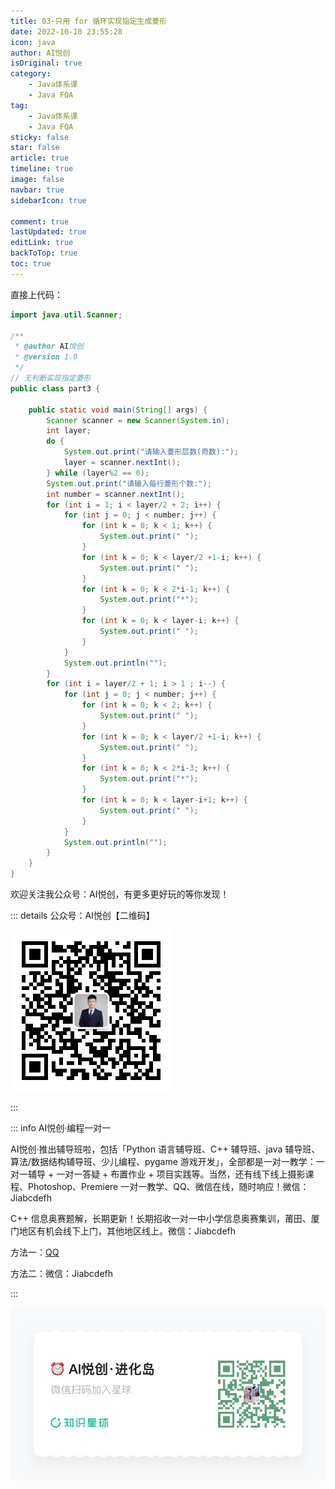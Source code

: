 ```yaml
---
title: 03-只用 for 循环实现指定生成菱形
date: 2022-10-10 23:55:28
icon: java
author: AI悦创
isOriginal: true
category: 
    - Java体系课
    - Java FQA
tag:
    - Java体系课
    - Java FQA
sticky: false
star: false
article: true
timeline: true
image: false
navbar: true
sidebarIcon: true

comment: true
lastUpdated: true
editLink: true
backToTop: true
toc: true
---
```


直接上代码：

```java
import java.util.Scanner;

/**
 * @author AI悦创
 * @version 1.0
 */
// 无判断实现指定菱形
public class part3 {

    public static void main(String[] args) {
        Scanner scanner = new Scanner(System.in);
        int layer;
        do {
            System.out.print("请输入菱形层数(奇数):");
            layer = scanner.nextInt();
        } while (layer%2 == 0);
        System.out.print("请输入每行菱形个数:");
        int number = scanner.nextInt();
        for (int i = 1; i < layer/2 + 2; i++) {
            for (int j = 0; j < number; j++) {
                for (int k = 0; k < 1; k++) {
                    System.out.print(" ");
                }
                for (int k = 0; k < layer/2 +1-i; k++) {
                    System.out.print(" ");
                }
                for (int k = 0; k < 2*i-1; k++) {
                    System.out.print("*");
                }
                for (int k = 0; k < layer-i; k++) {
                    System.out.print(" ");
                }
            }
            System.out.println("");
        }
        for (int i = layer/2 + 1; i > 1 ; i--) {
            for (int j = 0; j < number; j++) {
                for (int k = 0; k < 2; k++) {
                    System.out.print(" ");
                }
                for (int k = 0; k < layer/2 +1-i; k++) {
                    System.out.print(" ");
                }
                for (int k = 0; k < 2*i-3; k++) {
                    System.out.print("*");
                }
                for (int k = 0; k < layer-i+1; k++) {
                    System.out.print(" ");
                }
            }
            System.out.println("");
        }
    }
}
```



欢迎关注我公众号：AI悦创，有更多更好玩的等你发现！

::: details 公众号：AI悦创【二维码】

![](/gzh.jpg)

:::

::: info AI悦创·编程一对一

AI悦创·推出辅导班啦，包括「Python 语言辅导班、C++ 辅导班、java 辅导班、算法/数据结构辅导班、少儿编程、pygame 游戏开发」，全部都是一对一教学：一对一辅导 + 一对一答疑 + 布置作业 + 项目实践等。当然，还有线下线上摄影课程、Photoshop、Premiere 一对一教学、QQ、微信在线，随时响应！微信：Jiabcdefh

C++ 信息奥赛题解，长期更新！长期招收一对一中小学信息奥赛集训，莆田、厦门地区有机会线下上门，其他地区线上。微信：Jiabcdefh

方法一：[QQ](http://wpa.qq.com/msgrd?v=3&uin=1432803776&site=qq&menu=yes)

方法二：微信：Jiabcdefh

:::

![](/zsxq.jpg)

